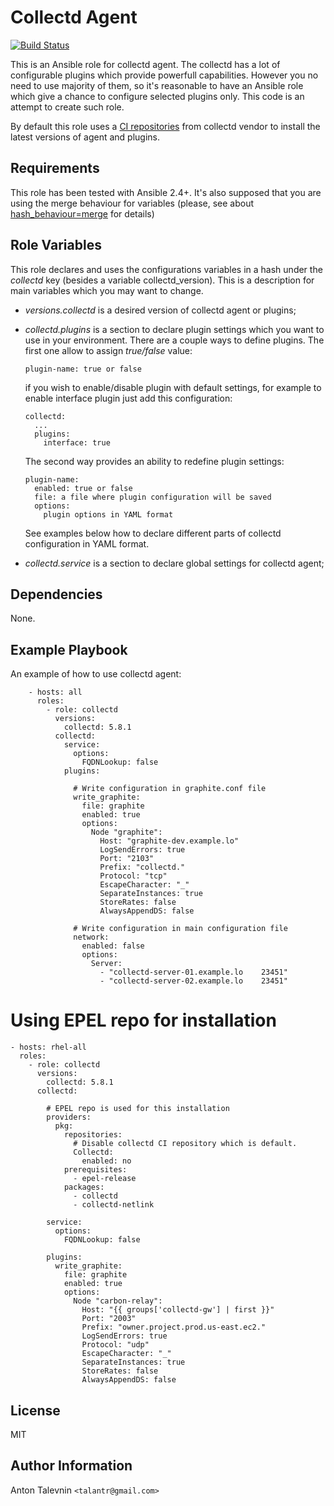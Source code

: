 Collectd Agent
=========

[![Build Status](https://travis-ci.org/TalAntR/ansible-collectd.svg?branch=master)](https://travis-ci.org/TalAntR/ansible-collectd)


This is an Ansible role for collectd agent. The collectd has a lot of configurable
plugins which provide powerfull capabilities. However you no need to use majority
of them, so it's reasonable to have an Ansible role which give a chance to configure
selected plugins only. This code is an attempt to create such role.

By default this role uses a [CI repositories](http://pkg.ci.collectd.org/) from collectd
vendor to install the latest versions of agent and plugins.


Requirements
------------

This role has been tested with Ansible 2.4+. It's also supposed that
you are using the merge behaviour for variables (please, see about
[hash_behaviour=merge](https://docs.ansible.com/ansible/latest/reference_appendices/config.html#default-hash-behaviour)
for details)


Role Variables
--------------

This role declares and uses the configurations variables in a hash under the
_collectd_ key (besides a variable collectd_version). This is a description 
for main variables which you may want to change.


  * _versions.collectd_ is a desired version of collectd agent or plugins;

  * _collectd.plugins_ is a section to declare plugin settings which you want
    to use in your environment. There are a couple ways to define plugins. The first
    one allow to assign _true/false_ value:

        plugin-name: true or false

    if you wish to enable/disable plugin with default settings, for example to enable
    interface plugin just add this configuration:

        collectd:
          ...
          plugins:
            interface: true

    The second way provides an ability to redefine plugin settings:

        plugin-name:
          enabled: true or false
          file: a file where plugin configuration will be saved
          options:
            plugin options in YAML format

    See examples below how to declare different parts of collectd configuration in YAML
    format.

  * _collectd.service_ is a section to declare global settings for collectd agent;

Dependencies
------------

None.


Example Playbook
----------------

An example of how to use collectd agent:

        - hosts: all
          roles:
            - role: collectd
              versions:
                collectd: 5.8.1
              collectd:
                service:
                  options:
                    FQDNLookup: false
                plugins:

                  # Write configuration in graphite.conf file
                  write_graphite:
                    file: graphite
                    enabled: true
                    options:
                      Node "graphite":
                        Host: "graphite-dev.example.lo"
                        LogSendErrors: true
                        Port: "2103"
                        Prefix: "collectd."
                        Protocol: "tcp"
                        EscapeCharacter: "_"
                        SeparateInstances: true
                        StoreRates: false
                        AlwaysAppendDS: false

                  # Write configuration in main configuration file
                  network:
                    enabled: false
                    options:
                      Server:
                        - "collectd-server-01.example.lo	23451"
                        - "collectd-server-02.example.lo	23451"

# Using EPEL repo for installation

    - hosts: rhel-all
      roles:
        - role: collectd
          versions:
            collectd: 5.8.1
          collectd:

            # EPEL repo is used for this installation
            providers:
              pkg:
                repositories:
                  # Disable collectd CI repository which is default.
                  Collectd:
                    enabled: no
                prerequisites:
                  - epel-release
                packages:
                  - collectd
                  - collectd-netlink

            service:
              options:
                FQDNLookup: false

            plugins:
              write_graphite:
                file: graphite
                enabled: true
                options:
                  Node "carbon-relay":
                    Host: "{{ groups['collectd-gw'] | first }}"
                    Port: "2003"
                    Prefix: "owner.project.prod.us-east.ec2."
                    LogSendErrors: true
                    Protocol: "udp"
                    EscapeCharacter: "_"
                    SeparateInstances: true
                    StoreRates: false
                    AlwaysAppendDS: false



License
-------

MIT


Author Information
------------------

Anton Talevnin `<talantr@gmail.com>`
